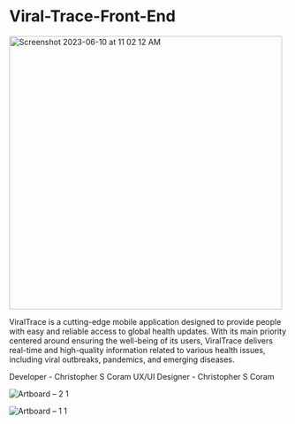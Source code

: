 # Viral-Trace-Front-End

<img width="494" alt="Screenshot 2023-06-10 at 11 02 12 AM" src="https://github.com/chriscoram123/Viral-Trace-Front-End/assets/36040531/96beea7a-1471-4531-b251-fa9530690313">


ViralTrace is a cutting-edge mobile application designed to provide people with easy and reliable access to global health updates. With its main priority centered around ensuring the well-being of its users, ViralTrace delivers real-time and high-quality information related to various health issues, including viral outbreaks, pandemics, and emerging diseases.

Developer - Christopher S Coram
UX/UI Designer - Christopher S Coram


![Artboard – 2 1](https://github.com/chriscoram123/Viral-Trace-Front-End/assets/36040531/fe9a9f67-6441-41d0-ac4c-5318a777b0c5)

![Artboard – 1 1](https://github.com/chriscoram123/Viral-Trace-Front-End/assets/36040531/b9e5b06d-a63d-40a0-85d6-c879b392052c)
